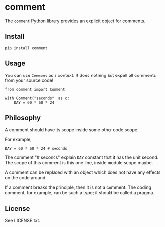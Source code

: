 # comment

The `comment` Python library provides an explicit object for comments.

## Install

```
pip install comment
```

## Usage

You can use `Comment` as a context. It does nothing but expell all comments
from your source code!

```
from comment import Comment

with Comment("seconds") as c:
    DAY = 60 * 60 * 24
```

## Philosophy

A comment should have its scope inside some other code scope.

For example,

```
DAY = 60 * 60 * 24 # seconds
```

The comment "# seconds" explain `DAY` constant that it has the unit second.
The scope of this comment is this one line, inside module scope maybe.

A comment can be replaced with an object which does not have any effects on
the code around.

If a comment breaks the principle, then it is not a comment.
The coding comment, for example, can be such a type; it should be called a pragma.

## License

See LICENSE.txt.
